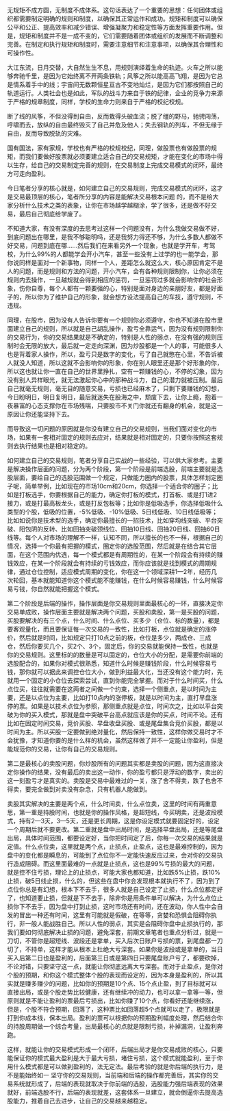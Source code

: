无规矩不成方圆，无制度不成体系。这句话表达了一个重要的思想：任何团体或组织都需要制定明确的规则和制度，以确保其正常运作和成功。规矩和制度可以确保公平和公正、提高效率和减少错误、增强凝聚力和稳定性等方面发挥重要作用。但是，规矩和制度并不是一成不变的，它们需要随着团体或组织的发展而不断调整和完善。在制定和执行规矩和制度时，需要注意细节和注意事项，以确保其合理性和可操作性。

大江东流，日月交替，大自然生生不息，用规则演绎着生命的轨迹。火车之所以能够奔驰千里，是因为它始终离不开两条铁轨；风筝之所以能高高飞翔，是因为它总是情系着手中的线；宇宙间无数颗恒星亘古不变地灿烂，是因为它们都按照自己的轨道运行。人类社会也是如此，军队的战斗力来自于铁的纪律，企业的竞争力来源于严格的规章制度，同样，学校的生命力则来自于严格的校纪校规。

断了线的风筝，不但没得到自由，反而栽得头破血流；脱了缰的野马，驰骋闯荡，呼啸而去，放纵的自由最终毁灭了自己并危及他人；失去钢轨的列车，不但无缘于自由，反而导致脱轨的灾难。

国有国法，家有家规，学校也有严格的校规校纪，同理，做股票也有做股票的规矩，而我们要做好股票就必须要建立适合自己的交易规矩，才能在变化的市场中得以生存，给自己的交易制定完善的规则，在交易制度上完成交易模式的闭环，最终方可走向盈利。

今日笔者分享的核心就是，如何建立自己的交易规则，完成交易模式的闭环，这才是交易最顶层的核心，笔者所分享的内容是能解决交易根本问题 的，而不是给大家分析什么技术之类的表象，让你在市场越学越糊涂，学了很多，还是做不好交易，最后自己彻底给学废了。

不知道大家，有没有深度的去思考过这样一个问题没有，为什么我做交易做不好，到底问题出在哪里，是我不够聪明吗，还是我努力得还不够，为什么多数人都做不好交易，问题到底在哪......然后我们在来看另外一个现象，也就是学开车，考驾校，为什么99%的人都能学会开小汽车，甚至一些没有上过学的也一能学会，那你说同样是面对一个新事物，同样一个人，差距怎么就这么大，核心原因肯定不是人的问题，而是规则和方法的问题，开小汽车，会有各种规则限制你，让你必须在规则内去操作，一旦越规就会得到相应的惩罚，一旦惩罚过多就会影响你的社会形象，伤你自尊，每个人都有一颗要强的心，特别是面对身边的亲朋好友，都是好面子的，所以你为了维护自己的形象，就会想方设法提高自己的车技，遵守规则，不违规。

同理，在股市，因为没有人告诉你要有一个规则你必须遵守，你也不知道在股市里面建立自己的规则，所以就是自己胡乱操作，盈亏全靠运气，因为没有规则限制你的交易行为，你的交易结果就是不确定的，特别是人性的弱点，在没有强的规则压制时会无限的放大，最后就一定走向深渊，因为炒股都是一个人的事，可能很多人也是背着家人操作，所以，盈亏只是数字的变化，亏了自己就憋在心里，不告诉被人就没人知道，所以这就不会影响你的形象，你在别人眼里还是那个好形象的你，所以这也就让你一直在自己的世界里挣扎，空有一颗赚钱的心，不停的幻象，因为没有别人异样眼光，就无法激起你心中的那种战斗力，自己的潜力就被压制。最后自己就毫无规则，毫无目的随意交易，亏损也已经麻木了，只剩下要赚钱的幻想，今日盼明日，明日复明日，最后就迷失在股海之中，颓废下去，让你上瘾，抱着一夜暴富的心态支撑你在市场残喘，只要股市不关门你就还有翻身的机会，就是这一原因让你还能坚持下去。

而导致这一切问题的原因就是你没有建立自己的交易规则，当我们面对变化的市场，如果有一套相对固定的规则去应对，结果就是相对固定的，只要你按照这套规则去执行结果也是相对稳定的。

如何建立自己的交易规则，笔者分享自己实战的一些经验，可以供大家参考。主要是解决操作层面的问题，分为两个阶段，第一个阶段是前端选股，前端主要就是选股层面，要给自己的选股范围做一个规定，只做能力圈内的股票，具体怎样划定圈子呢，简单举例，比如现在的市场10cm和20cm，你选择一个适合你的圈子；比如是打板选手，你要根据自己的能力，确定你打板的模式，打首板、或是打1进2接力，或是打最高板龙头，或是打反包板等；比如你是低吸选手，你选择低吸什么类型的个股，低吸的位置，-5%低吸、-10%低吸、5日线低吸、10日线低吸等；比如如说你是技术型的选手，确定你最擅长的一招技术，比如穿均线突破、平台突破、阳包阴的反转、比如回抽突破颈线位、回抽10日线、回抽20日线、回抽60日线等。每个人对市场的理解不一样，认知不同，所以擅长的也不一样，根据自己的情况，选择一个你最有把握的模式，圈定你的选股范围，然后就是在结合其它层面，在这个范围内优选，每一个模式都是有周期性的，在某一个阶段会有持续的赚钱效应，在某一个阶段就会有持续的亏钱效应，而你应该就是找到模式的周期规律，通过仓位控制，适应模式周期的变化，你在这一个领域深耕1—2年，经历几次轮回，基本就能知道你这个模式能不能赚钱，在什么时候容易赚钱，什么时候容易亏钱，你自然就能把握这个模式。

第二个阶段是后端的操作，操作层面是你交易规则里面最核心的一环，直接决定你交易单成败，操作层面主要就是解决两个问题，买股和卖股，第一是买股的问题，买股要解决的有三个点，什么时间、什么点位、买多少（仓位、标的数量），都是要客观量化，而且要保证每一次交易的一致性，比如打板，点位就是确定的涨停价，然后就是时间，比如规定只打10点之前的板，仓位是多少，两成仓、三成仓，然后你要买几个，买2个、3个，固定后，你的交易就能保持一致性，也就是你的交易规则。这里标的的数量是可以固定的，仓位大小的分配，是需要你前端的选股配合的，如果你对模式很熟悉，知道什么时候是赚钱阶段，什么时候容易亏钱，那你就可以据此来调控仓位大小，做到利益最大化，当还没有这个能力时，先就用一个固定的小仓位去探索尝试，直到你能完全掌握。而对于什么时间买，什么点位买，往往就需要在这两者之间做一个约束，选择一个侧重点，是以时间为主要，还是以点位为主要，比如打10点内的涨停板，就是以时间为主，直打早盘涨停的票。如果是以技术点位为参照，那侧重点就是点位，时间次之，比如以平台突破为你的买入模式，那就是盘中突破平台高点就应该是你的买点，时间不论。还有比如在固定时间交易，竞价买股、早盘收盘买股、或是尾盘集合竞价买股，都是以时间为主。所以买股一定要做到绝对量化，然后保持一致性，这样你做交易时才不会犹豫，才知道你要的是什么样的机会，虽然这样做了并不一定能让你盈利，但是能规范你的交易，让你有自己的交易规则。

第二是最核心的卖股问题，你炒股所有的问题其实都是卖股的问题，因为这直接决定你操作的结果，没有最后的卖出这一动作，你的盈亏都只是浮动的数字，卖出的这一刻盈亏才是真实的。卖股是交易中最难过的一关，涨了舍不得卖，跌了也舍不得卖，要完全做到对卖没有杂念，只有机器人能做到。

卖股其实解决的主要是两个点，什么时间卖，什么点位卖，这里的时间有两重意思，第一重是持股时间，也就是你的操作风格，是超短线，今买明卖，还是波段模式，持有2—3天，3—5天，还是更长周期，这是你设定模式就要固定好的，设定一个周期后就不要更改。第二重就是盘中出局时间，是选择早盘出局，还是等尾盘出局，具体时间范围，都要设定好，当你把时间定了后，你每一次交易的结果就是定值。什么点位卖，这里就是两个点，止损点，止盈点，这也是最难控制的，因为盘中的变化都是瞬息的，可能到了点位你不一定能快速反应过来，会对你的交易执行造成阻碍。而这里面最难的一点就是止损点，这也是99%亏损的最大的问题，就是控不住亏损，理论上的止损点，可能大家也都知道，比如跌5%止损，跌10%止损，破5日线止损，什么的，但这些在盘中你会发现根本就执行不了，因为到了点位你总是有幻想，根本下不去手，很多人就是自己设定了止损，什么点位都定好了，也知道要止损，但就是下不去手，除非你是用条件单可以解决，为什么点位止损你下不去手，因为盘中打到止损，这时市场还有时间，还在波动，你人性中会自发的冒出一种还有时间，这里有可能就是假破，在等等，贪婪和恐惧会阻碍你执行，非一般人能战胜自己。所以人性的弱点，其实是会阻碍你盘中止损执行的，那我们要如何彻底解决止损的问题，避免深套，前期文章笔者也重点分析过，就是一刀切，不管你是超短线、波段还是拿单，买入后次日账户亏损的票，到尾盘都一刀切了，不持单，这样才能从根本上杜绝大亏深套。如果你是波段或是拿单的，当日买入后第二日也是盈利的，后面第三日或是第四日只要尾盘账户亏了，都要砍掉，不论对错，只要坚守这一点，就能让你彻底远离大亏深套。而对于止盈点，是你对个股的预期，和你这个模式整体个股的表现而设定的，因为本身是盈利的，所以其实就是赚多赚少的问题，比如你的预期是10个点、15个点止盈，到了目标就可以直接出局，或是个股走势比较健康，还有继续冲的动力，也可以拿一拿等一等，但原则就是不能让盈利的票最后亏损出，比如你赚了10个点，你看好还能继续涨，但是，个股不符合预期，回落了，这种票比如回落超5个点就可以走了，极限就是打到你成本线，保本出局。盈利的票可以根据你的预期盈利幅度处理，然后结合你的持股周期做一个综合考量，出局最核心的点就是限制亏损，补掉漏洞，让盈利奔跑。

这样，就能让你的交易模式形成一个闭环，后端出局才是你交易成败的核心，只要能保证你的模式最大盈利是大于最大亏损，堵住亏损，这个模式就能盈利，至于你用什么模式都是可以做到盈利的，法无定法。最后考验的就是你后端的执行力，是不是能始终如一 坚守你的交易规则，当前端和后端的操作都完善后，其实你的交易系统就形成了，后端的表现就取决于你前端的选股，选股能力强后端表现的效果就好，前端选股不行，后端的表现就差，这套体系一旦建立，就会倒逼你去提高选股能力，推着自己去进步，让自己的交易越来越稳定。